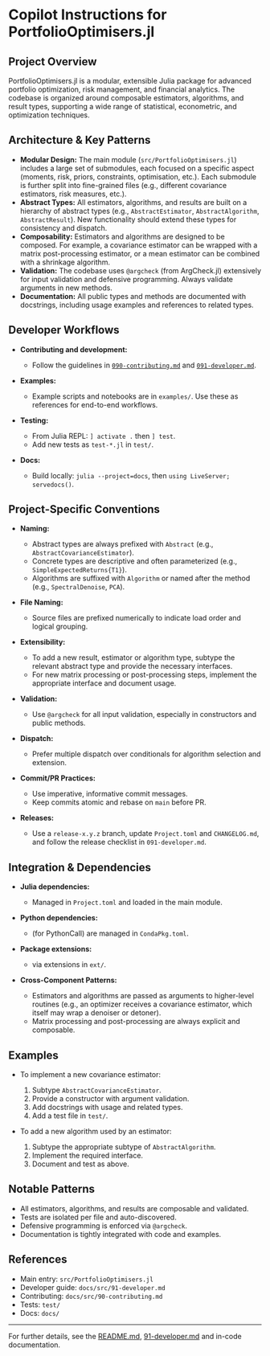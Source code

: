 # Copilot Instructions for PortfolioOptimisers.jl

## Project Overview

PortfolioOptimisers.jl is a modular, extensible Julia package for advanced portfolio optimization, risk management, and financial analytics. The codebase is organized around composable estimators, algorithms, and result types, supporting a wide range of statistical, econometric, and optimization techniques.

## Architecture & Key Patterns

  - **Modular Design:** The main module (`src/PortfolioOptimisers.jl`) includes a large set of submodules, each focused on a specific aspect (moments, risk, priors, constraints, optimisation, etc.). Each submodule is further split into fine-grained files (e.g., different covariance estimators, risk measures, etc.).
  - **Abstract Types:** All estimators, algorithms, and results are built on a hierarchy of abstract types (e.g., `AbstractEstimator`, `AbstractAlgorithm`, `AbstractResult`). New functionality should extend these types for consistency and dispatch.
  - **Composability:** Estimators and algorithms are designed to be composed. For example, a covariance estimator can be wrapped with a matrix post-processing estimator, or a mean estimator can be combined with a shrinkage algorithm.
  - **Validation:** The codebase uses `@argcheck` (from ArgCheck.jl) extensively for input validation and defensive programming. Always validate arguments in new methods.
  - **Documentation:** All public types and methods are documented with docstrings, including usage examples and references to related types.

## Developer Workflows

  - **Contributing and development:**
    
      + Follow the guidelines in [`090-contributing.md`](../docs/src/090-contributing.md) and [`091-developer.md`](../docs/src/091-developer.md).

  - **Examples:**
    
      + Example scripts and notebooks are in `examples/`. Use these as references for end-to-end workflows.
  - **Testing:**
    
      + From Julia REPL: `] activate .` then `] test`.
      + Add new tests as `test-*.jl` in `test/`.
  - **Docs:**
    
      + Build locally: `julia --project=docs`, then `using LiveServer; servedocs()`.

## Project-Specific Conventions

  - **Naming:**
    
      + Abstract types are always prefixed with `Abstract` (e.g., `AbstractCovarianceEstimator`).
      + Concrete types are descriptive and often parameterized (e.g., `SimpleExpectedReturns{T1}`).
      + Algorithms are suffixed with `Algorithm` or named after the method (e.g., `SpectralDenoise`, `PCA`).

  - **File Naming:**
    
      + Source files are prefixed numerically to indicate load order and logical grouping.
  - **Extensibility:**
    
      + To add a new result, estimator or algorithm type, subtype the relevant abstract type and provide the necessary interfaces.
      + For new matrix processing or post-processing steps, implement the appropriate interface and document usage.
  - **Validation:**
    
      + Use `@argcheck` for all input validation, especially in constructors and public methods.
  - **Dispatch:**
    
      + Prefer multiple dispatch over conditionals for algorithm selection and extension.
  - **Commit/PR Practices:**
    
      + Use imperative, informative commit messages.
      + Keep commits atomic and rebase on `main` before PR.
  - **Releases:**
    
      + Use a `release-x.y.z` branch, update `Project.toml` and `CHANGELOG.md`, and follow the release checklist in `091-developer.md`.

## Integration & Dependencies

  - **Julia dependencies:**
    
      + Managed in `Project.toml` and loaded in the main module.

  - **Python dependencies:**
    
      + (for PythonCall) are managed in `CondaPkg.toml`.
  - **Package extensions:**
    
      + via extensions in `ext/`.
  - **Cross-Component Patterns:**
    
      + Estimators and algorithms are passed as arguments to higher-level routines (e.g., an optimizer receives a covariance estimator, which itself may wrap a denoiser or detoner).
      + Matrix processing and post-processing are always explicit and composable.

## Examples

  - To implement a new covariance estimator:
    
     1. Subtype `AbstractCovarianceEstimator`.
     2. Provide a constructor with argument validation.
     3. Add docstrings with usage and related types.
     4. Add a test file in `test/`.

  - To add a new algorithm used by an estimator:
    
     1. Subtype the appropriate subtype of `AbstractAlgorithm`.
     2. Implement the required interface.
     3. Document and test as above.

## Notable Patterns

  - All estimators, algorithms, and results are composable and validated.
  - Tests are isolated per file and auto-discovered.
  - Defensive programming is enforced via `@argcheck`.
  - Documentation is tightly integrated with code and examples.

## References

  - Main entry: `src/PortfolioOptimisers.jl`
  - Developer guide: `docs/src/91-developer.md`
  - Contributing: `docs/src/90-contributing.md`
  - Tests: `test/`
  - Docs: `docs/`

* * *

For further details, see the [README.md](../README.md), [91-developer.md](../docs/src/091-developer.md) and in-code documentation.
